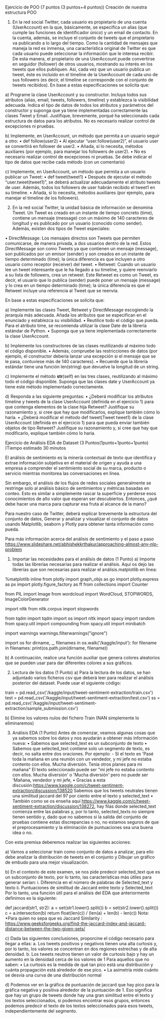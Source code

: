 Ejercicio de POO (7 puntos (3 puntos+4 puntos)) Creación de nuestra estructura POO

1) En la red social Twitter, cada usuario es propietario de una cuenta (UserAccount) en la que, básicamente, se especifica un alias (que cumple las funciones de identificador único) y un email de contacto. En la cuenta, además, se incluye el conjunto de tweets que el propietario va publicando a lo largo del tiempo.
Como la cantidad de mensajes que maneja la red es inmensa, una característica original de Twitter es que cada usuario puede seleccionar la información que le interesa recibir. De esta manera, el propietario de una UserAccount puede convertirse en seguidor (follower) de otros usuarios, mostrando su interés en los tweets que ellos publiquen. Así, cada vez que un usuario publica un tweet, éste es incluido en el timeline de la UserAccount de cada uno de sus followers (es decir, el timeline se corresponde con el conjunto de tweets recibidos).
En base a estas especificaciones se solicita que:

a)	Programe la clase UserAccount y su constructor. Incluya todos sus atributos (alias, email, tweets, followers, timeline) y establezca la visibilidad adecuada. Indica el tipo de datos de todos los atributos y parámetros del constructor y suponga que ya tiene implementadas correctamente las clases Tweet y Email. 
Justifique, brevemente, porqué ha seleccionado cada estructura de datos para los atributos.
No es necesario realizar control de excepciones ni pruebas.

b)	Implemente, en UserAccount, un método que permita a un usuario seguir a otro:
•	def follow(user2)
•	Al ejecutar “user.follow(user2)”, el usuario user se convertirá en follower de user2.
•	Añada, si lo necesita, métodos auxiliares (por ejemplo, para manejar los followers de user2).
•	No es necesario realizar control de excepciones ni pruebas. Se debe indicar el tipo de datos que recibe cada método (con un comentario) 


c)	Implemente, en UserAccount, un método que permita a un usuario publicar un Tweet:
•	def tweet(tweet1)
•	Después de ejecutar el método “user.tweet(tweet1)”, se deberá actualizar adecuadamente el atributo tweets de user. Además, todos los followers de user habrán recibido el tweet1 en su timeline.
•	Añada, si lo necesita, métodos auxiliares (por ejemplo, para manejar el timeline de los followers).


2) En la red social Twitter, la unidad básica de información se denomina Tweet. Un Tweet es creado en un instante de tiempo concreto (time), contiene un mensaje (message) con un máximo de 140 caracteres de longitud y es publicado por un
usuario (conocido como sender). Además, existen dos tipos de Tweet especiales:

•	DirectMessage: Los mensajes directos son Tweets que permiten comunicarse, de manera privada, a dos usuarios dentro de la red. Estos DirectMessage son como Tweets ya que contienen un mensaje (message), son publicados por un emisor (sender) y son creados en un instante de tiempo determinado (time); la única diferencia es que incluyen a otro usuario como receptor (receiver) del tweet. 
•	Retweet: Cuando un usuario lee un tweet interesante que le ha llegado a su timeline, y quiere reenviarlo a su lista de followers, crea un retweet. Este Retweet es como un Tweet, es decir, el usuario que lo publica (sender) puede poner un mensaje (message) y lo crea en un tiempo determinado (time); la única diferencia es que el Retweet incluye una referencia al Tweet que se reenvía. 

En base a estas especificaciones se solicita que:

a) Implemente las clases Tweet, Retweet y DirectMessage escogiendo la jerarquía más adecuada. Añada los atributos que se especifican en el enunciado y establezca su visibilidad.
•	Reutilice todo el código que pueda. Para el atributo time, se recomienda utilizar la clase Date de la librería estándar de Python. 
•	Suponga que ya tiene implementada correctamente la clase UserAccount.

 
b) Implemente los constructores de las clases reutilizando al máximo todo el código disponible.
•	Además, compruebe las restricciones de datos (por ejemplo, el constructor debería lanzar una excepción si el mensaje que se le pasa, contuviese más de 140 caracteres). 
•	Recuerde que la librería estándar tiene una función len(string) que devuelve la longitud de un string.

c) Implemente el método __str__(self) en las tres clases, reutilizando al máximo todo el código disponible. Suponga que las clases date y UserAccount ya tiene este método implementado correctamente.

d) Responda a las siguiente preguntas:
•	¿Deberá modificar los atributos timeline y tweets de la clase UserAccount (definida en el ejercicio 1) para que contenga elementos de la clase hija Retweet? Justifique su razonamiento y, si cree que hay que modificarlos, explique también cómo lo haría.
•	¿Deberá modificar el método def tweet(Tweet tweet1) de la clase UserAccount (definida en el ejercicio 1) para que pueda enviar también objetos de tipo Retweet? Justifique su razonamiento y, si cree que hay que modificarlo, explique también cómo lo haría.

Ejercicio de Análisis EDA de Dataset (3 Puntos(1punto+1punto+1punto) )Tiempo estimado 30 minutos

El análisis de sentimiento es la minería contextual de texto que identifica y extrae información subjetiva en el material de origen y ayuda a una empresa a comprender el sentimiento social de su marca, producto o servicio mientras monitorea las conversaciones en línea. 

Sin embargo, el análisis de los flujos de redes sociales generalmente se restringe solo al análisis básico de sentimientos y métricas basadas en conteo. Esto es similar a simplemente rascar la superficie y perderse esos conocimientos de alto valor que esperan ser descubiertos. Entonces, ¿qué debe hacer una marca para capturar esa fruta al alcance de la mano?

Para nuestro caso de Twitter, deberá explicar brevemente la estructura del conjunto de datos, Generar y analizar y visualizar el conjunto de datos usando Matplotlib, seaborn y Plotly para obtener tanta información como pueda. 

Para más información acerca del análisis de sentimiento y el paso a paso
https://www.slideshare.net/abhishekkrthakur/approaching-almost-any-nlp-problem

1.	Importar las necesidades para el análisis de datos (1 Punto)
a) Importe todas las librerías necesarias para realizar el análisis. Aquí os dejo las librerías que son necesarias para realizar el análisis.matplotlib en línea:

%matplotlib inline
from plotly import graph_objs as go
import plotly.express as px
import plotly.figure_factory as ff
from collections import Counter

from PIL import Image
from wordcloud import WordCloud, STOPWORDS, ImageColorGenerator


import nltk
from nltk.corpus import stopwords

from tqdm import tqdm
import os
import nltk
import spacy
import random
from spacy.util import compounding
from spacy.util import minibatch

import warnings
warnings.filterwarnings("ignore")

import os
for dirname, _, filenames in os.walk('/kaggle/input'):
    for filename in filenames:
        print(os.path.join(dirname, filename))

b) A continuación, realice una función auxiliar que genera colores aleatorios que se pueden usar para dar diferentes colores a sus gráficos.


2.	Lectura de los datos (1 Punto)
a) Para la lectura de los datos, se han adjuntado varios ficheros csv que deberá leer para realizar el análisis posterior del dataset. Puede usar el siguiente código:

train = pd.read_csv('/kaggle/input/tweet-sentiment-extraction/train.csv')
test = pd.read_csv('/kaggle/input/tweet-sentiment-extraction/test.csv')
ss = pd.read_csv('/kaggle/input/tweet-sentiment-extraction/sample_submission.csv')

b) Elimine los valores nulos del fichero Train (NAN simplemente lo eliminaremos) 


3.	Análisis EDA (1 Punto)
Antes de comenzar, veamos algunas cosas que ya sabemos sobre los datos y nos ayudarán a obtener más información nueva:
•	Sabemos que selected_text es un subconjunto de texto
•	Sabemos que selected_text contiene solo un segmento de texto, es decir, no salta entre dos oraciones. Por ejemplo: - Si el texto es 'Pasé toda la mañana en una reunión con un vendedor, y mi jefe no estaba contento con ellos. Mucha diversión. Tenía otros planes para mi mañana" El texto seleccionado puede ser "mi jefe no estaba contento con ellos. Mucha diversión' o 'Mucha diversión' pero no puede ser 'Mañana, vendedor y mi jefe,
•	Gracias a esta discusión:https://www.kaggle.com/c/tweet-sentiment-extraction/discussion/138520 Sabemos que los tweets neutrales tienen una similitud jaccard del 97 por ciento entre el texto y selected_text
•	También como se os enseña aquí https://www.kaggle.com/c/tweet-sentiment-extraction/discussion/138272, hay filas donde selected_text comienza entre las palabras y, por lo tanto, selected_texts no siempre tienen sentido y, dado que no sabemos si la salida del conjunto de pruebas contiene estas discrepancias o no, no estamos seguros de que el preprocesamiento y la eliminación de puntuaciones sea una buena idea o no. 

Con esta premisa deberemos realizar las siguientes acciones:

a)	Vamos a seleccionar train como conjunto de datos a analizar, para ello debe analizar la distribución de tweets en el conjunto y Dibujar un gráfico de embudo para una mejor visualización.

b)	En el contexto de este examen, se nos pide predecir selected_text que es un subconjunto de texto, por lo tanto, las características más útiles para generar serían: 
i.	Diferencia en el número de palabras de Selected_text y texto
ii.	Puntuaciones de similitud de Jaccard entre texto y Selected_text
Por lo tanto, una función útil para el análisis del EDA que anteriormente definimos es la siguiente:

def jaccard(str1, str2): 
    a = set(str1.lower().split()) 
    b = set(str2.lower().split())
    c = a.intersection(b)
    return float(len(c)) / (len(a) + len(b) - len(c))
Nota: *Para quien no sepa que es Jaccard Similarity : https://www.geeksforgeeks.org/find-the-jaccard-index-and-jaccard-distance-between-the-two-given-sets/


c)	Dada las siguientes conclusiones, proporcine el código necesario para llegar a ellas:
a.	Los tweets positivos y negativos tienen una alta curtosis y, por lo tanto, los valores se concentran en dos regiones estrechas y de alta densidad.
b.	Los tweets neutros tienen un valor de curtosis bajo y hay un aumento en la densidad cerca de los valores de 1
Para aquellos que no saben:
•	La curtosis es la medida de qué tan pico está una distribución y cuánta propagación está alrededor de ese pico.
•	La asimetría mide cuánto se desvía una curva de una distribución normal

d)	Podemos ver en la gráfica de puntuación de jaccard que hay pico para la gráfica negativa y positiva alrededor de la puntuación de 1. Eso significa que hay un grupo de tweets donde hay una gran similitud entre el texto y los textos seleccionados, si podemos encontrar esos grupos, entonces podemos predecir el texto de los textos seleccionados para esos tweets, independientemente del segmento.
